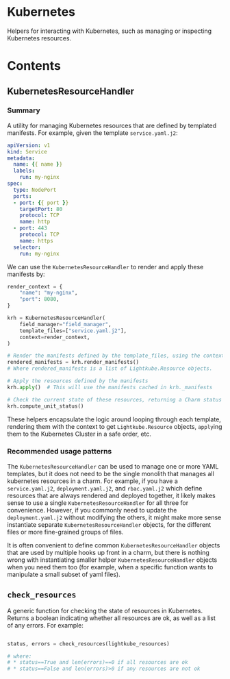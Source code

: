# Kubernetes

Helpers for interacting with Kubernetes, such as managing or inspecting Kubernetes resources.

# Contents

## KubernetesResourceHandler

### Summary

A utility for managing Kubernetes resources that are defined by templated manifests.  For example, given the template `service.yaml.j2`:

```yaml
apiVersion: v1
kind: Service
metadata:
  name: {{ name }}
  labels:
    run: my-nginx
spec:
  type: NodePort
  ports:
  - port: {{ port }}
    targetPort: 80
    protocol: TCP
    name: http
  - port: 443
    protocol: TCP
    name: https
  selector:
    run: my-nginx
```

We can use the `KubernetesResourceHandler` to render and apply these manifests by:

```python
render_context = {
    "name": "my-nginx",
    "port": 8080,
}

krh = KubernetesResourceHandler(
    field_manager="field_manager",
    template_files=["service.yaml.j2"],
    context=render_context,
)

# Render the manifests defined by the template_files, using the context defined by context
rendered_manifests = krh.render_manifests()
# Where rendered_manifests is a list of Lightkube.Resource objects. 

# Apply the resources defined by the manifests
krh.apply()  # This will use the manifests cached in krh._manifests

# Check the current state of these resources, returning a Charm status that describes the worst state of all objects (for example, if a single item is Blocked, this returns a BlockedStatus)
krh.compute_unit_status()
```

These helpers encapsulate the logic around looping through each template, rendering them with the context to get `Lightkube.Resource` objects, `apply`ing them to the Kubernetes Cluster in a safe order, etc.  

### Recommended usage patterns

The `KubernetesResourceHandler` can be used to manage one or more YAML templates, but it does not need to be the single monolith that manages all kubernetes resources in a charm.  For example, if you have a `service.yaml.j2`, `deployment.yaml.j2`, and `rbac.yaml.j2` which define resources that are always rendered and deployed together, it likely makes sense to use a single `KubernetesResourceHandler` for all three for convenience.  However, if you commonly need to update the `deployment.yaml.j2` without modifying the others, it might make more sense instantiate separate `KubernetesResourceHandler` objects, for the different files or more fine-grained groups of files.  

It is often convenient to define common `KubernetesResourceHandler` objects that are used by multiple hooks up front in a charm, but there is nothing wrong with instantiating smaller helper `KubernetesResourceHandler` objects when you need them too (for example, when a specific function wants to manipulate a small subset of yaml files).

## `check_resources`

A generic function for checking the state of resources in Kubernetes.  Returns a boolean indicating whether all resources are ok, as well as a list of any errors.  For example:

```python

status, errors = check_resources(lightkube_resources)

# where:
# * status==True and len(errors)==0 if all resources are ok
# * status==False and len(errors)>0 if any resources are not ok
```
